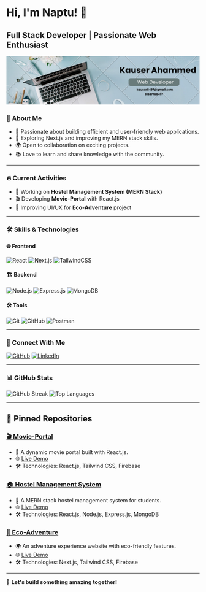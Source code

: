 # Hi, I'm Naptu! 🚀

## Full Stack Developer | Passionate Web Enthusiast

<div id="header" align="center">
    <img src="github.png" alt="Banner Image">
</div>


### 🌟 About Me
- 🎯 Passionate about building efficient and user-friendly web applications.
- 🚀 Exploring Next.js and improving my MERN stack skills.
- 🌍 Open to collaboration on exciting projects.
- 📚 Love to learn and share knowledge with the community.

---

### 🔥 Current Activities
- 🔨 Working on **Hostel Management System (MERN Stack)**
- 🎬 Developing **Movie-Portal** with React.js
- 🌿 Improving UI/UX for **Eco-Adventure** project

---

### 🛠 Skills & Technologies

#### 🌐 Frontend
![React](https://img.shields.io/badge/React-61DAFB?logo=react&logoColor=black&style=for-the-badge)
![Next.js](https://img.shields.io/badge/Next.js-000000?logo=nextdotjs&logoColor=white&style=for-the-badge)
![TailwindCSS](https://img.shields.io/badge/TailwindCSS-38B2AC?logo=tailwind-css&logoColor=white&style=for-the-badge)

#### 🏗 Backend
![Node.js](https://img.shields.io/badge/Node.js-339933?logo=node.js&logoColor=white&style=for-the-badge)
![Express.js](https://img.shields.io/badge/Express.js-000000?logo=express&logoColor=white&style=for-the-badge)
![MongoDB](https://img.shields.io/badge/MongoDB-4EA94B?logo=mongodb&logoColor=white&style=for-the-badge)

#### 🛠 Tools
![Git](https://img.shields.io/badge/Git-F05032?logo=git&logoColor=white&style=for-the-badge)
![GitHub](https://img.shields.io/badge/GitHub-181717?logo=github&logoColor=white&style=for-the-badge)
![Postman](https://img.shields.io/badge/Postman-FF6C37?logo=postman&logoColor=white&style=for-the-badge)

---

### 🔗 Connect With Me
[![GitHub](https://img.shields.io/badge/GitHub-181717?logo=github&logoColor=white&style=for-the-badge)](https://github.com/yourgithubprofile)
[![LinkedIn](https://img.shields.io/badge/LinkedIn-0A66C2?logo=linkedin&logoColor=white&style=for-the-badge)](https://linkedin.com/in/yourprofile)

---

### 📊 GitHub Stats
![GitHub Streak](https://streak-stats.demolab.com?user=yourgithubprofile&theme=dark&hide_border=true)
![Top Languages](https://github-readme-stats.vercel.app/api/top-langs/?username=yourgithubprofile&layout=compact&theme=dark)

---

## 📌 Pinned Repositories
### [🎬 Movie-Portal](https://github.com/yourgithubprofile/movie-portal)
- 🎥 A dynamic movie portal built with React.js.
- 🌐 [Live Demo](https://your-live-demo.com)
- 🛠 Technologies: React.js, Tailwind CSS, Firebase

### [🏠 Hostel Management System](https://github.com/yourgithubprofile/hostel-management)
- 🏢 A MERN stack hostel management system for students.
- 🌐 [Live Demo](https://your-live-demo.com)
- 🛠 Technologies: React.js, Node.js, Express.js, MongoDB

### [🌿 Eco-Adventure](https://github.com/yourgithubprofile/eco-adventure)
- 🌍 An adventure experience website with eco-friendly features.
- 🌐 [Live Demo](https://your-live-demo.com)
- 🛠 Technologies: Next.js, Tailwind CSS, Firebase

---

🚀 **Let's build something amazing together!**
